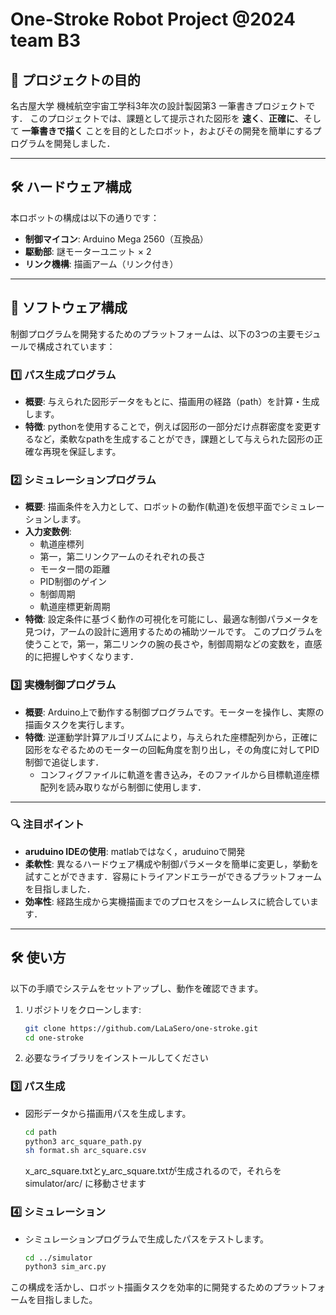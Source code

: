 # One-Stroke Robot Project @2024 team B3

## 🎯 **プロジェクトの目的**
名古屋大学 機械航空宇宙工学科3年次の設計製図第3 一筆書きプロジェクトです．
このプロジェクトでは、課題として提示された図形を **速く**、**正確に**、そして **一筆書きで描く** ことを目的としたロボット，およびその開発を簡単にするプログラムを開発しました．

---

## 🛠 **ハードウェア構成**
本ロボットの構成は以下の通りです：

- **制御マイコン**: Arduino Mega 2560（互換品）
- **駆動部**: 謎モーターユニット × 2
- **リンク機構**: 描画アーム（リンク付き）

---

## 🧠 **ソフトウェア構成**
制御プログラムを開発するためのプラットフォームは、以下の3つの主要モジュールで構成されています：

### 1️⃣ **パス生成プログラム**
- **概要**: 与えられた図形データをもとに、描画用の経路（path）を計算・生成します。
- **特徴**: pythonを使用することで，例えば図形の一部分だけ点群密度を変更するなど，柔軟なpathを生成することができ，課題として与えられた図形の正確な再現を保証します。

### 2️⃣ **シミュレーションプログラム**
- **概要**: 描画条件を入力として、ロボットの動作(軌道)を仮想平面でシミュレーションします。
- **入力変数例**:
  - 軌道座標列
  - 第一，第二リンクアームのそれぞれの長さ
  - モーター間の距離
  - PID制御のゲイン
  - 制御周期
  - 軌道座標更新周期
- **特徴**: 設定条件に基づく動作の可視化を可能にし、最適な制御パラメータを見つけ，アームの設計に適用するための補助ツールです。
  このプログラムを使うことで，第一，第二リンクの腕の長さや，制御周期などの変数を，直感的に把握しやすくなります．

### 3️⃣ **実機制御プログラム**
- **概要**: Arduino上で動作する制御プログラムです。モーターを操作し、実際の描画タスクを実行します。
- **特徴**: 逆運動学計算アルゴリズムにより，与えられた座標配列から，正確に図形をなぞるためのモーターの回転角度を割り出し，その角度に対してPID制御で追従します．
  - コンフィグファイルに軌道を書き込み，そのファイルから目標軌道座標配列を読み取りながら制御に使用します．

---

### 🔍 **注目ポイント**
- **aruduino IDEの使用**:  matlabではなく，aruduinoで開発
- **柔軟性**: 異なるハードウェア構成や制御パラメータを簡単に変更し，挙動を試すことができます．容易にトライアンドエラーができるプラットフォームを目指しました．
- **効率性**: 経路生成から実機描画までのプロセスをシームレスに統合しています．

---

## 🛠 **使い方**
以下の手順でシステムをセットアップし、動作を確認できます。
1. リポジトリをクローンします:
    ```bash
    git clone https://github.com/LaLaSero/one-stroke.git
    cd one-stroke
    ```
2. 必要なライブラリをインストールしてください

### 3️⃣ パス生成
- 図形データから描画用パスを生成します。
    ```bash
    cd path
    python3 arc_square_path.py
    sh format.sh arc_square.csv
    ```
     x_arc_square.txtとy_arc_square.txtが生成されるので，それらを simulator/arc/ に移動させます

### 4️⃣ シミュレーション
- シミュレーションプログラムで生成したパスをテストします。
    ```bash
    cd ../simulator
    python3 sim_arc.py
    ```
この構成を活かし、ロボット描画タスクを効率的に開発するためのプラットフォームを目指しました。

